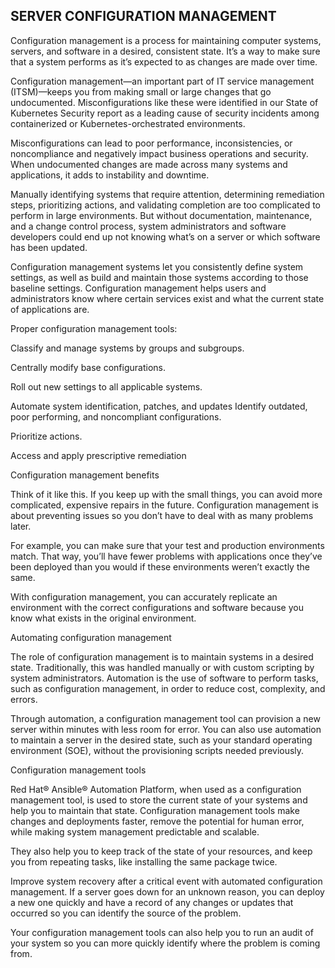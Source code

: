 
## SERVER CONFIGURATION MANAGEMENT

Configuration management is a process for maintaining computer systems, servers, and software in a desired, consistent state. It’s a way to make sure that a system performs as it’s expected to as changes are made over time.

Configuration management—an important part of IT service management (ITSM)—keeps you from making small or large changes that go undocumented. Misconfigurations like these were identified in our State of Kubernetes Security report as a leading cause of security incidents among containerized or Kubernetes-orchestrated environments. 

Misconfigurations can lead to poor performance, inconsistencies, or noncompliance and negatively impact business operations and security. When undocumented changes are made across many systems and applications, it adds to instability and downtime.

Manually identifying systems that require attention, determining remediation steps, prioritizing actions, and validating completion are too complicated to perform in large environments. But without documentation, maintenance, and a change control process, system administrators and software developers could end up not knowing what’s on a server or which software has been updated.

Configuration management systems let you consistently define system settings, as well as build and maintain those systems according to those baseline settings. Configuration management helps users and administrators know where certain services exist and what the current state of applications are.

Proper configuration management tools:

Classify and manage systems by groups and subgroups.

Centrally modify base configurations.

Roll out new settings to all applicable systems. 

Automate system identification, patches, and updates
Identify outdated, poor performing, and noncompliant configurations. 

Prioritize actions. 

Access and apply prescriptive remediation


Configuration management benefits


Think of it like this. If you keep up with the small things, you can avoid more complicated, expensive repairs in the future. Configuration management is about preventing issues so you don’t have to deal with as many problems later. 

For example, you can make sure that your test and production environments match. That way, you’ll have fewer problems with applications once they’ve been deployed than you would if these environments weren’t exactly the same.

With configuration management, you can accurately replicate an environment with the correct configurations and software because you know what exists in the original environment.


Automating configuration management

The role of configuration management is to maintain systems in a desired state. Traditionally, this was handled manually or with custom scripting by system administrators. Automation is the use of software to perform tasks, such as configuration management, in order to reduce cost, complexity, and errors.

Through automation, a configuration management tool can provision a new server within minutes with less room for error. You can also use automation to maintain a server in the desired state, such as your standard operating environment (SOE), without the provisioning scripts needed previously.

Configuration management tools

Red Hat® Ansible® Automation Platform, when used as a configuration management tool, is used to store the current state of your systems and help you to maintain that state. Configuration management tools make changes and deployments faster, remove the potential for human error, while making system management predictable and scalable.

They also help you to keep track of the state of your resources, and keep you from repeating tasks, like installing the same package twice. 

Improve system recovery after a critical event with automated configuration management.  If a server goes down for an unknown reason, you can deploy a new one quickly and have a record of any changes or updates that occurred so you can identify the source of the problem. 

Your configuration management tools can also help you to run an audit of your system so you can more quickly identify where the problem is coming from.
